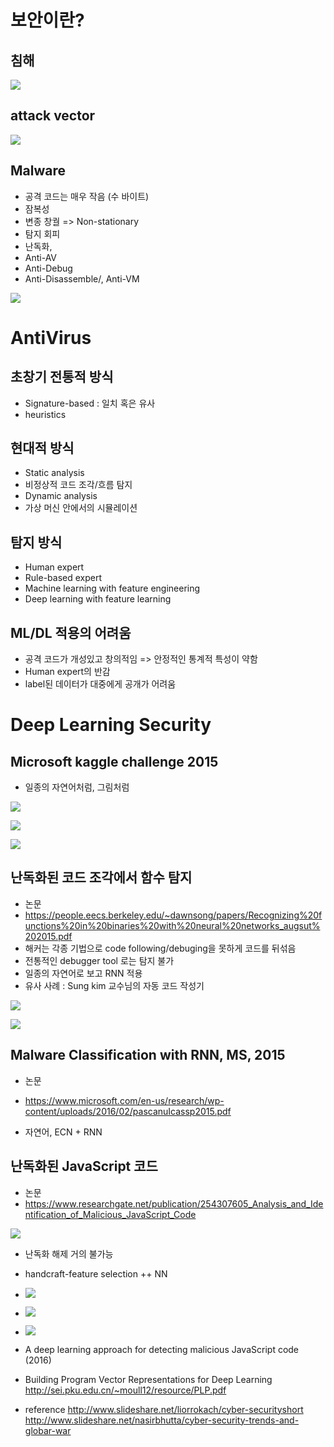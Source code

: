 
# 보안이란?
## 침해
![](./images/security/1.png)

## attack vector
  ![](./images/security/2.png)

## Malware
* 공격 코드는 매우 작음 (수 바이트)
* 잠복성
* 변종 창궐 => Non-stationary
* 탐지 회피
 * 난독화,
 * Anti-AV
 * Anti-Debug
 * Anti-Disassemble/, Anti-VM


![](./images/security/3.png)

# AntiVirus
## 초창기 전통적 방식
* Signature-based : 일치 혹은 유사
* heuristics

## 현대적 방식
* Static analysis
 * 비정상적 코드 조각/흐름 탐지
* Dynamic analysis
 * 가상 머신 안에서의 시뮬레이션

## 탐지 방식
* Human expert
* Rule-based expert
* Machine learning with feature engineering
* Deep learning with feature learning

## ML/DL 적용의 어려움
* 공격 코드가 개성있고 창의적임 => 안정적인 통계적 특성이 약함
* Human expert의 반감
* label된 데이터가 대중에게 공개가 어려움


# Deep Learning Security

## Microsoft kaggle challenge 2015
* 일종의 자연어처럼, 그림처럼

![](./images/security/4.png)

![](./images/security/5.png)

![](./images/security/6.png)

## 난독화된 코드 조각에서 함수 탐지
* 논문
 * https://people.eecs.berkeley.edu/~dawnsong/papers/Recognizing%20functions%20in%20binaries%20with%20neural%20networks_augsut%202015.pdf
* 해커는 각종 기법으로 code following/debuging을 못하게 코드를 뒤섞음
* 전통적인 debugger tool 로는 탐지 불가
* 일종의 자연어로 보고 RNN 적용
* 유사 사례 : Sung kim 교수님의 자동 코드 작성기

![](./images/security/7.png)

![](./images/security/8.png)

## Malware Classification with RNN, MS, 2015

* 논문
 * https://www.microsoft.com/en-us/research/wp-content/uploads/2016/02/pascanuIcassp2015.pdf

* 자연어, ECN + RNN

## 난독화된 JavaScript 코드
* 논문
 * https://www.researchgate.net/publication/254307605_Analysis_and_Identification_of_Malicious_JavaScript_Code

![](./images/security/9.png)  

* 난독화 해제 거의 불가능
* handcraft-feature selection ++ NN
 * ![](./images/security/10.png)  

 * ![](./images/security/11.png)

 * ![](./images/security/12.png)  

* A deep learning approach for detecting malicious JavaScript code (2016)


* Building Program Vector Representations for Deep Learning
http://sei.pku.edu.cn/~moull12/resource/PLP.pdf














* reference
http://www.slideshare.net/liorrokach/cyber-securityshort
http://www.slideshare.net/nasirbhutta/cyber-security-trends-and-globar-war
